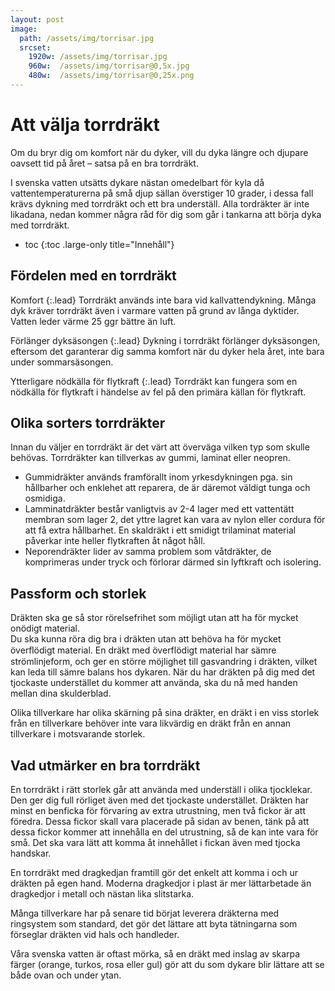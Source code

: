 ```yaml
---
layout: post
image:
  path: /assets/img/torrisar.jpg
  srcset:
    1920w: /assets/img/torrisar.jpg
    960w:  /assets/img/torrisar@0,5x.jpg
    480w:  /assets/img/torrisar@0,25x.png
---
```


# Att välja torrdräkt

Om du bryr dig om komfort när du dyker, vill du dyka
längre och djupare oavsett tid på året – satsa på en bra torrdräkt.

I svenska vatten utsätts dykare nästan omedelbart för kyla då vattentemperaturerna på små djup sällan överstiger 10 grader, i dessa fall krävs dykning med torrdräkt och ett bra underställ. Alla tordräkter är inte likadana, nedan kommer några råd för dig som går i tankarna att börja dyka med torrdräkt.

* toc
{:toc .large-only title="Innehåll"}

## Fördelen med en torrdräkt

Komfort
{:.lead}
Torrdräkt används inte bara vid kallvattendykning. Många dyk kräver torrdräkt även i varmare vatten på grund av långa dyktider. Vatten leder värme 25 ggr bättre än luft.

Förlänger dyksäsongen
{:.lead}
Dykning i torrdräkt förlänger dyksäsongen, eftersom det garanterar dig samma komfort när du dyker hela året, inte bara under sommarsäsongen.

Ytterligare nödkälla för flytkraft
{:.lead}
Torrdräkt kan fungera som en nödkälla för flytkraft i händelse av fel på den primära källan för flytkraft.

## Olika sorters torrdräkter

Innan du väljer en torrdräkt är det värt att överväga vilken typ som skulle behövas. Torrdräkter kan tillverkas av gummi, laminat eller neopren.

* Gummidräkter används framförallt inom yrkesdykningen pga. sin hållbarher och enklehet att reparera, de är däremot väldigt tunga och osmidiga.
* Lamminatdräkter består vanligtvis av 2-4 lager med ett vattentätt membran som lager 2, det yttre lagret kan vara av nylon eller cordura för att få extra hållbarhet. En skaldräkt i ett smidigt trilaminat material påverkar inte heller flytkraften åt något håll.
* Neporendräkter lider av samma problem som våtdräkter, de komprimeras under tryck och förlorar därmed sin lyftkraft och isolering.

## Passform och storlek

Dräkten ska ge så stor rörelsefrihet som möjligt utan att ha för mycket onödigt material.  
Du ska kunna röra dig bra i dräkten utan att behöva ha för mycket överﬂödigt material. En dräkt med överflödigt material har sämre strömlinjeform, och ger en större möjlighet till gasvandring i dräkten, vilket kan leda till sämre balans hos dykaren. När du har dräkten på dig med det tjockaste understället du kommer att använda, ska du nå med handen mellan dina skulderblad.

Olika tillverkare har olika skärning på sina dräkter, en dräkt i en viss storlek från en tillverkare behöver inte vara likvärdig en dräkt från en annan tillverkare i motsvarande storlek.

## Vad utmärker en bra torrdräkt

En torrdräkt i rätt storlek går att använda med underställ i olika tjocklekar. Den ger dig full rörliget även med det tjockaste understället. Dräkten har minst en benficka för förvaring av extra utrustning, men två fickor är att föredra. Dessa fickor skall vara placerade på sidan av benen, tänk på att dessa fickor kommer att innehålla en del utrustning, så de kan inte vara för små. Det ska vara lätt att komma åt innehållet i fickan även med tjocka handskar.

En torrdräkt med dragkedjan framtill gör det enkelt att komma i och ur dräkten på egen hand. Moderna dragkedjor i plast är mer lättarbetade än dragkedjor i metall och nästan lika slitstarka.

Många tillverkare har på senare tid börjat leverera dräkterna med ringsystem som standard, det gör det lättare att byta tätningarna som förseglar dräkten vid hals och handleder.

Våra svenska vatten är oftast mörka, så en dräkt med inslag av skarpa färger (orange, turkos, rosa eller gul) gör att du som dykare blir lättare att se både ovan och under ytan.
